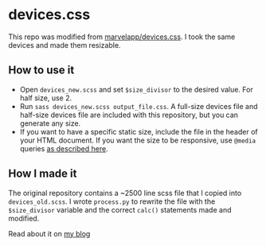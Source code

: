 # devices.css
This repo was modified from [marvelapp/devices.css](https://github.com/marvelapp/devices.css). I took the same devices and made them resizable.

## How to use it

* Open `devices_new.scss` and set `$size_divisor` to the desired value. For half size, use 2.
* Run `sass devices_new.scss output_file.css`. A full-size devices file and half-size devices file are included with this repository, but you can generate any size.
* If you want to have a specific static size, include the file in the header of your HTML document. If you want the size to be responsive, use `@media` queries [as described here](https://www.w3schools.com/cssref/css3_pr_mediaquery.asp).

## How I made it

The original repository contains a ~2500 line scss file that I copied into `devices_old.scss`. I wrote `process.py` to rewrite the file with the `$size_divisor` variable and the correct `calc()` statements made and modified.

Read about it on [my blog](https://philipkiely.com/essays/first-open-source.html)
